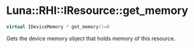 # Luna::RHI::IResource::get_memory

```c++
virtual IDeviceMemory * get_memory()=0
```

Gets the device memory object that holds memory of this resource. 

